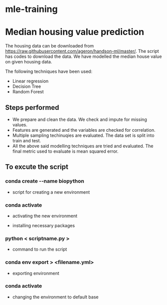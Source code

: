 # mle-training

# Median housing value prediction

The housing data can be downloaded from https://raw.githubusercontent.com/ageron/handson-ml/master/. The script has codes to download the data. We have modelled the median house value on given housing data. 

The following techniques have been used: 

 - Linear regression
 - Decision Tree
 - Random Forest

## Steps performed
 - We prepare and clean the data. We check and impute for missing values.
 - Features are generated and the variables are checked for correlation.
 - Multiple sampling techinuqies are evaluated. The data set is split into train and test.
 - All the above said modelling techniques are tried and evaluated. The final metric used to evaluate is mean squared error.

## To excute the script
### conda create --name <env-name> biopython
  - script for creating a new environment

### conda activate <env-name>
 - activating the new environment

 - installing necessary packages

### python < scriptname.py >
 - command to run the script

### conda env export <env-name> > <filename.yml>
 - exporting environment

### conda activate
  - changing the environment to default base
